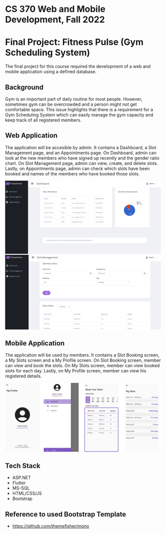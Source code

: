# CS 370 Web and Mobile Development, Fall 2022
# Final Project: Fitness Pulse (Gym Scheduling System)

The final project for this course required the development of a web and mobile application using a defined database.

## Background

Gym is an important part of daily routine for most people. However, sometimes gym can be overcrowded and a person might not get comfortable space. This issue highlights that there is a requirement for a Gym Scheduling System which can easily manage the gym capacity and keep track of all registered members.  

## Web Application

The application will be accesible by admin. It contains a Dashboard, a Slot Management page, and an Appointments page. On Dashboard, admin can look at the new members who have signed up recently and the gender ratio chart. On Slot Management page, admin can view, create, and delete slots. Lastly, on Appointments page, admin can check which slots have been booked and names of the members who have booked those slots. 

![alt text](https://github.com/WasiqMemon/FitnessPulse/blob/main/images/web_dashboard.png)
![alt text](https://github.com/WasiqMemon/FitnessPulse/blob/main/images/web_slots.png)

## Mobile Application 

The application will be used by members. It contains a Slot Booking screen, a My Slots screen and a My Profile screen. On Slot Booking screen, member can view and book the slots. On My Slots screen, member can view booked slots for each day. Lastly, on My Profile screen, member can view his registered details.

![alt text](https://github.com/WasiqMemon/FitnessPulse/blob/main/images/mob_profile.png)


## Tech Stack
- ASP.NET
- Flutter
- MS-SQL
- HTML/CSS/JS
- Bootstrap

## Reference to used Bootstrap Template

- https://github.com/themefisher/mono
